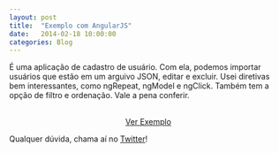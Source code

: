 ```yaml
---
layout: post
title:  "Exemplo com AngularJS"
date:   2014-02-18 10:00:00
categories: Blog
---
```


É uma aplicação de cadastro de usuário. Com ela, podemos importar usuários que estão em um arguivo JSON, editar e excluir. Usei diretivas bem interessantes, como ngRepeat, ngModel e ngClick. Também tem a opção de filtro e ordenação. Vale a pena conferir.

<br />

<div style="text-align: center">
	<a type="button" href="http://realronchi.github.io/AngularJS/" class="btn btn-success" target="_blank">Ver Exemplo</a>
</div>

Qualquer dúvida, chama aí no <a href="https://twitter.com/realronchi" target="blank">Twitter</a>!
